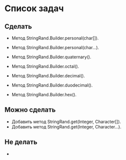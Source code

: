 # Список задач
## Сделать
* Метод StringRand.Builder.personal(char[]).
* Метод StringRand.Builder.personal(char...).

* Метод StringRand.Builder.quaternary().
* Метод StringRand.Builder.octal().
* Метод StringRand.Builder.decimal().
* Метод StringRand.Builder.duodecimal().
* Метод StringRand.Builder.hex().

## Можно сделать
* Добавить метод StringRand.get(Integer, Character[]).
* Добавить метод StringRand.get(Integer, Character...).

## Не делать
*
